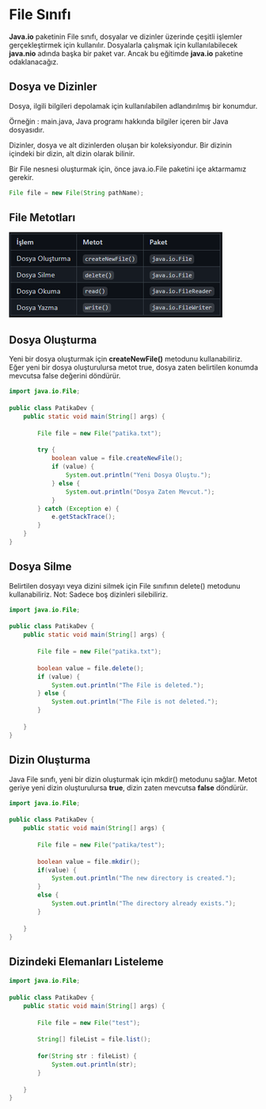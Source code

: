 # File Sınıfı
**Java.io** paketinin File sınıfı, dosyalar ve dizinler üzerinde çeşitli işlemler gerçekleştirmek için kullanılır.
Dosyalarla çalışmak için kullanılabilecek **java.nio** adında başka bir paket var. Ancak bu eğitimde **java.io** paketine odaklanacağız.

## Dosya ve Dizinler
Dosya, ilgili bilgileri depolamak için kullanılabilen adlandırılmış bir konumdur.

Örneğin : main.java, Java programı hakkında bilgiler içeren bir Java dosyasıdır.

Dizinler, dosya ve alt dizinlerden oluşan bir koleksiyondur. Bir dizinin içindeki bir dizin, alt dizin olarak bilinir.

Bir File nesnesi oluşturmak için, önce java.io.File paketini içe aktarmamız gerekir.
```java
File file = new File(String pathName);
```
## File Metotları
![](img/File.png)
## Dosya Oluşturma
Yeni bir dosya oluşturmak için **createNewFile()** metodunu kullanabiliriz. Eğer yeni bir dosya oluşturulursa metot true, dosya zaten belirtilen konumda mevcutsa false değerini döndürür.
```java
import java.io.File;

public class PatikaDev {
    public static void main(String[] args) {

        File file = new File("patika.txt");

        try {
            boolean value = file.createNewFile();
            if (value) {
                System.out.println("Yeni Dosya Oluştu.");
            } else {
                System.out.println("Dosya Zaten Mevcut.");
            }
        } catch (Exception e) {
            e.getStackTrace();
        }
    }
}
```
## Dosya Silme
Belirtilen dosyayı veya dizini silmek için File sınıfının delete() metodunu kullanabiliriz.
Not: Sadece boş dizinleri silebiliriz.

```java
import java.io.File;

public class PatikaDev {
    public static void main(String[] args) {

        File file = new File("patika.txt");

        boolean value = file.delete();
        if (value) {
            System.out.println("The File is deleted.");
        } else {
            System.out.println("The File is not deleted.");
        }

    }
}   
```

## Dizin Oluşturma
Java File sınıfı, yeni bir dizin oluşturmak için mkdir() metodunu sağlar. Metot geriye yeni dizin oluşturulursa **true**, dizin zaten mevcutsa **false** döndürür.
```java
import java.io.File;

public class PatikaDev {
    public static void main(String[] args) {

        File file = new File("patika/test");

        boolean value = file.mkdir();
        if(value) {
            System.out.println("The new directory is created.");
        }
        else {
            System.out.println("The directory already exists.");
        }

    }
}
```
## Dizindeki Elemanları Listeleme
```java
import java.io.File;

public class PatikaDev {
    public static void main(String[] args) {

        File file = new File("test");

        String[] fileList = file.list();

        for(String str : fileList) {
            System.out.println(str);
        }

    }
}
```